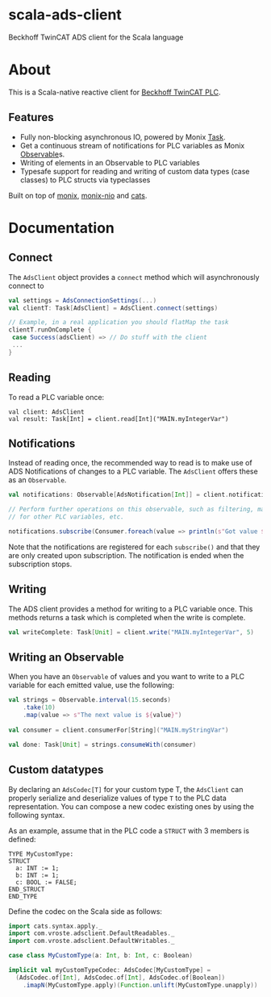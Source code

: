 # scala-ads-client
Beckhoff TwinCAT ADS client for the Scala language

# About

This is a Scala-native reactive client for [Beckhoff TwinCAT PLC](http://www.beckhoff.com/TwinCAT/). 

## Features
* Fully non-blocking asynchronous IO, powered by Monix [Task](https://monix.io/docs/3x/eval/task.html). 
* Get a continuous stream of notifications for PLC variables as Monix [Observable](https://monix.io/docs/3x/reactive/observable.html)s.
* Writing of elements in an Observable to PLC variables
* Typesafe support for reading and writing of custom data types (case classes) to PLC structs via typeclasses 

Built on top of [monix](https://github.com/monix/monix), [monix-nio](https://github.com/monix/monix-nio) and [cats](https://github.com/typelevel/cats).

# Documentation

## Connect
The `AdsClient` object provides a `connect` method which will asynchronously connect to 
```scala
val settings = AdsConnectionSettings(...)
val clientT: Task[AdsClient] = AdsClient.connect(settings)

// Example, in a real application you should flatMap the task
clientT.runOnComplete {
 case Success(adsClient) => // Do stuff with the client
 ...
}
```

## Reading
To read a PLC variable once:
```
val client: AdsClient
val result: Task[Int] = client.read[Int]("MAIN.myIntegerVar")
```

## Notifications
Instead of reading once, the recommended way to read is to make use of ADS Notifications of changes to a PLC variable. The `AdsClient` offers these as an `Observable`.

```scala
val notifications: Observable[AdsNotification[Int]] = client.notificationsFor[Int]("MAIN.myIntegerVar")

// Perform further operations on this observable, such as filtering, mapping, joining with observables
// for other PLC variables, etc. 

notifications.subscribe(Consumer.foreach(value => println(s"Got value ${value.value} at timestamp ${value.timestamp}"))
```

Note that the notifications are registered for each `subscribe()` and that they are only created upon subscription. The notification is ended when the subscription stops.

## Writing
The ADS client provides a method for writing to a PLC variable once. This methods returns a task which is completed when the write is complete.
```scala
val writeComplete: Task[Unit] = client.write("MAIN.myIntegerVar", 5)
```

## Writing an Observable
When you have an `Observable` of values and you want to write to a PLC variable for each emitted value, use the following:
```scala
val strings = Observable.interval(15.seconds)
    .take(10)
    .map(value => s"The next value is ${value}")
    
val consumer = client.consumerFor[String]("MAIN.myStringVar")

val done: Task[Unit] = strings.consumeWith(consumer)
```

## Custom datatypes
By declaring an `AdsCodec[T]` for your custom type T, the `AdsClient` can properly serialize and deserialize values of type `T` to the PLC data representation. You can compose a new codec existing ones by using the following syntax.

As an example, assume that in the PLC code a `STRUCT` with 3 members is defined:
```
TYPE MyCustomType:
STRUCT
  a: INT := 1;
  b: INT := 1;
  c: BOOL := FALSE;
END_STRUCT
END_TYPE
```

Define the codec on the Scala side as follows:

```scala
import cats.syntax.apply._
import com.vroste.adsclient.DefaultReadables._
import com.vroste.adsclient.DefaultWritables._

case class MyCustomType(a: Int, b: Int, c: Boolean)

implicit val myCustomTypeCodec: AdsCodec[MyCustomType] =
  (AdsCodec.of[Int], AdsCodec.of[Int], AdsCodec.of[Boolean])
    .imapN(MyCustomType.apply)(Function.unlift(MyCustomType.unapply))
```
